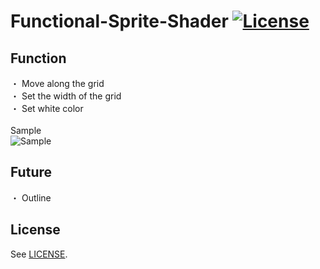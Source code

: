 # Functional-Sprite-Shader [![License](https://img.shields.io/badge/license-MIT-lightgrey.svg?style=flat)](http://mit-license.org)

## Function
・ Move along the grid <br>
・ Set the width of the grid <br>
・ Set white color <br>
<br>
Sample <br>
![Sample](https://78.media.tumblr.com/ef979c305f9ca2c94b3c8e5d5ec2c7f8/tumblr_p4bpwdirt11u4382eo1_1280.gif "Sample") <br>


## Future
・ Outline

## License

See [LICENSE](/LICENSE).
